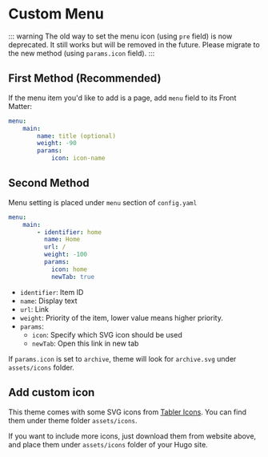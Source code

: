 # Custom Menu

::: warning
The old way to set the menu icon (using `pre` field) is now deprecated. It still works but will be removed in the future. Please migrate to the new method (using `params.icon` field).
:::

## First Method (Recommended)
If the menu item you'd like to add is a page, add `menu` field to its Front Matter:

```yaml
menu: 
    main:
        name: title (optional)
        weight: -90
        params:
            icon: icon-name
```

## Second Method

Menu setting is placed under `menu` section of `config.yaml`

```yaml
menu:
    main:
        - identifier: home
          name: Home
          url: /
          weight: -100
          params:
            icon: home
            newTab: true
```

* `identifier`: Item ID
* `name`: Display text
* `url`: Link
* `weight`: Priority of the item, lower value means higher priority.
* `params`: 
  * `icon`: Specify which SVG icon should be used
  * `newTab`: Open this link in new tab

If `params.icon` is set to `archive`, theme will look for `archive.svg` under `assets/icons` folder.

## Add custom icon

This theme comes with some SVG icons from [Tabler Icons](https://tablericons.com). You can find them under theme folder `assets/icons`.

If you want to include more icons, just download them from website above, and place them under `assets/icons` folder of your Hugo site.

